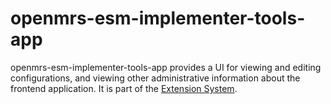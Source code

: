 # openmrs-esm-implementer-tools-app

openmrs-esm-implementer-tools-app provides a UI for
viewing and editing configurations, and viewing other administrative information
about the frontend application. It is part of the
[Extension System](https://github.com/openmrs/openmrs-rfc-frontend/pull/27/files).
